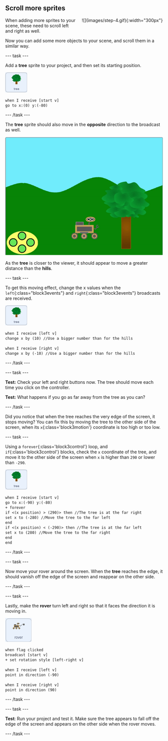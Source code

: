 ## Scroll more sprites

<div style="display: flex; flex-wrap: wrap">
<div style="flex-basis: 200px; flex-grow: 1; margin-right: 15px;">
When adding more sprites to your scene, these need to scroll left and right as well.
</div>
<div>
![](images/step-4.gif){:width="300px"}
</div>
</div>

Now you can add some more objects to your scene, and scroll them in a similar way.

--- task ---

Add a **tree** sprite to your project, and then set its starting position.

![The Tree sprite.](images/tree-sprite.png)
```blocks3
when I receive [start v]
go to x:(0) y:(-80)
```

--- /task ---

The **tree** sprite should also move in the **opposite** direction to the broadcast as well.

![Animation of a tree moving right and left, showing the x coordinate changing.](images/scrolling-tree.gif)

As the **tree** is closer to the viewer, it should appear to move a greater distance than the **hills**.

--- task ---

To get this moving effect, change the x values when the `left`{:class="block3events"} and `right`{:class="block3events"} broadcasts are received.

![The Tree sprite.](images/tree-sprite.png)
```blocks3
when I receive [left v]
change x by (10) //Use a bigger number than for the hills

when I receive [right v]
change x by (-10) //Use a bigger number than for the hills
```

--- /task ---

--- task ---

**Test:** Check your left and right buttons now. The tree should move each time you click on the controller.

**Test:** What happens if you go as far away from the tree as you can?

--- /task ---

Did you notice that when the tree reaches the very edge of the screen, it stops moving? You can fix this by moving the tree to the other side of the screen, when its `x`{:class='block3motion'} coordinate is too high or too low.

--- task ---

Using a `forever`{:class='block3control'} loop, and `if`{:class='block3control'} blocks, check the `x` coordinate of the tree, and move it to the other side of the screen when `x` is higher than `290` or lower than `-290`.

![The Tree sprite.](images/tree-sprite.png)
```blocks3
when I receive [start v]
go to x:(-90) y:(-80)
+ forever
if <(x position) > (290)> then //The tree is at the far right
set x to (-280) //Move the tree to the far left
end
if <(x position) < (-290)> then //The tree is at the far left
set x to (280) //Move the tree to the far right
end
end
```

--- /task ---

--- task ---

Now move your rover around the screen. When the **tree** reaches the edge, it should vanish off the edge of the screen and reappear on the other side.

--- /task ---

--- task ---

Lastly, make the **rover** turn left and right so that it faces the direction it is moving in.

![The rover sprite.](images/rover-sprite.png)
```blocks3
when flag clicked
broadcast [start v]
+ set rotation style [left-right v]

when I receive [left v]
point in direction (-90)

when I receive [right v]
point in direction (90)
```

--- /task ---

--- task ---

**Test**: Run your project and test it. Make sure the tree appears to fall off the edge of the screen and appears on the other side when the rover moves.

--- /task ---
